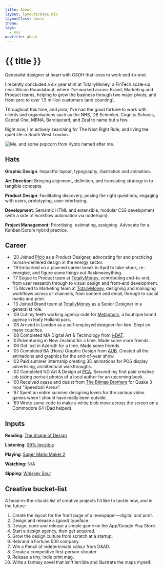 ```yaml
---
title: About
layout: layouts/base.njk
layoutClass: basic
theme: 
tags:
  - nav
navtitle: About
---
```



<h1>{{ title }}</h1>

Generalist designer at heart with GSOH that loves to work end-to-end.

I recently concluded a six year stint at TotallyMoney, a FinTech scale-up near Silicon Roundabout, where I've worked across Brand, Marketing and Product teams, helping to grow the business through two major pivots, and from zero to over 1.5 million customers (and counting).

Throughout this time, and prior, I've had the good fortune to work with clients and organisations such as the NHS, DB Schenker, Cognita Schools, Capital One, MBNA, Barclaycard, and Zeal to name but a few.

Right now, I'm actively searching for The Next Right Role, and living the quiet life in South West London.

![Me, and some popcorn from Kyoto named after me.](/_assets/img/mike.jpg)

## Hats

__Graphic Design__: Impactful layout, typography, illustration and animation.

__Art Direction__: Bringing alignment, definition, and translating strategy in to tangible concepts.

__Product Design__: Facilitating discovery, posing the right questions, engaging with users, prototyping, user-interfacing.

__Development__: Semantic HTML and extensible, modular CSS development (with a side of workflow automation via node/npm).

__Project Management__: Prioritising, estimating, assigning. Advocate for a Kanban/Scrum hybrid practice.


## Career
	
<ul class="timeline">
    <li>
        <span>'20</span> <span>Joined <a title="Piclo" target="_blank" href="https://www.piclo.energy">Piclo</a> as a Product Designer, advocating for and practicing human-centered design in the energy sector.</span>
    </li>
    <li>
        <span>'19</span> <span>Embarked on a planned career break in April to take-stock, re-energise, and figure some things out #askmeanything.</span>
    </li>
    <li>
        <span>'17</span> <span>Segue to Product team at <a title="TotallyMoney" target="_blank" href="https://www.totallymoney.com/info/team/">TotallyMoney</a>, contributing end-to-end, from user research through to visual design and front-end development.</span>
    </li>
    <li>
        <span>'15</span> <span>Moved to Marketing team at <a title="TotallyMoney" target="_blank" href="https://www.totallymoney.com/info/team/">TotallyMoney</a>, designing and managing workflows across all channels, from content and email, through to social media and print.</span>
    </li>
    <li>
        <span>'13</span> <span>Joined Brand team at <a title="TotallyMoney" target="_blank" href="https://www.totallymoney.com/info/team/">TotallyMoney</a> as a Senior Designer in a generalist role.</span>
    </li>
    <li>
        <span>'09</span> <span>Cut my teeth working agency-side for <a title="Metaphors" target="_blank" href="https://www.metaphors.co.uk/">Metaphors</a>, a boutique brand agency in leafy Holland park.</span>
    </li>
    <li>
        <span>'08</span> <span>Arrived in London as a self-employed designer-for-hire. Slept on many couches.</span>
    </li>
    <li>
        <span>'08</span> <span>Completed MA Digital Art & Technology from <a title="i-DAT" target="_blank" href="https://www.plymouth.ac.uk/research/i-dat">i-DAT</a>.</span>
    </li>
    <li>
        <span>'07</span><span>Adventuring in New Zealand for a time. Made some more friends.</span>
    </li>
    <li>
        <span>'06</span> <span>Got lost in Azeroth for a time. Made some friends.</span>
    </li>
    <li>
        <span>'05</span> <span>Completed BA (Hons) Graphic Design from <a title="Arts University Bournemouth" target="_blank" href="https://en.wikipedia.org/wiki/Arts_University_Bournemouth">AUB</a>. Created all the animations and graphics for the end-of-year show.</span>
    </li>
    <li>
        <span>'03</span> <span>Paid summer internship creating 3D animations for POS display advertising, architectural walkthroughs.</span>
    </li>
    <li>
        <span>'02</span> <span>Completed ND Art & Design at <a title="Plymouth College of Art" target="_blank" href="https://www.plymouthart.ac.uk/">PCA</a>. Secured my first paid creative job taking portrait photos of a local author for an upcoming book.
    <li>
        <span>'00</span> <span>Received cease and desist from <a title="The Bitmap Brothers" target="_blank" href="https://en.wikipedia.org/wiki/The_Bitmap_Brothers">The Bitmap Brothers</a> for Quake 3 mod "Speedball Arena".</span>
    </li>
    <li>
        <span>'97</span> <span>Spent an entire summer designing levels for the various video games when I should have really been outside.</span>
    </li>
    <li>
        <span>'89</span> <span>Wrote some code to make a white blob move across the screen on a Commodore 64 (Dad helped).</span>
    </li>
</ul>




## Inputs


__Reading__: <a title="The Shape of Design" target="_blank" href="https://shapeofdesignbook.com/">The Shape of Design</a>

__Listening__: <a title="99% Invisible" target="_blank" href="https://99percentinvisible.org/">99% Invisible</a>

__Playing__: <a title="Super Mario Maker 2" target="_blank" href="https://www.nintendo.co.uk/Games/Nintendo-Switch/Super-Mario-Maker-2-1514009.html">Super Mario Maker 2</a>

__Watching__: N/A

__Sipping__: <a title="Whiskey Sour" target="_blank" href="https://en.wikipedia.org/wiki/Whiskey_sour">Whiskey Sour</a>


## Creative bucket-list

A head-in-the-clouds list of creative projects I'd like to tackle now, and in the future:

1. Create the layout for the front page of a newspaper—digital _and_ print.
2. Design and release a (good) typeface.
3. Design, code and release a simple game on the App/Google Play Store.
4. Start a design agency, then get acquired.
5. Grow the design culture from scratch at a startup.
6. Rebrand a Fortune 500 company.
7. Win a Pencil of indeterminate colour from D&AD.
8. Create a competitive first-person-shooter.
9. Release a tiny, indie print mag.
10. Write a fantasy novel that isn't terrible and illustrate the maps myself.